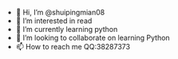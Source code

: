 - 👋 Hi, I’m @shuipingmian08
- 👀 I’m interested in read
- 🌱 I’m currently learning python
- 💞️ I’m looking to collaborate on learning Python
- 📫 How to reach me  QQ:38287373

<!---
shuipingmian08/shuipingmian08 is a ✨ special ✨ repository because its `README.md` (this file) appears on your GitHub profile.
You can click the Preview link to take a look at your changes.
--->
